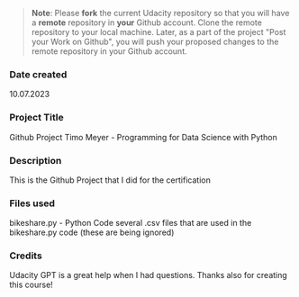 >**Note**: Please **fork** the current Udacity repository so that you will have a **remote** repository in **your** Github account. Clone the remote repository to your local machine. Later, as a part of the project "Post your Work on Github", you will push your proposed changes to the remote repository in your Github account.

### Date created
10.07.2023

### Project Title
Github Project Timo Meyer - Programming for Data Science with Python

### Description
This is the Github Project that I did for the certification

### Files used
bikeshare.py - Python Code
several .csv files that are used in the bikeshare.py code (these are being ignored)

### Credits
Udacity GPT is a great help when I had questions. Thanks also for creating this course!

